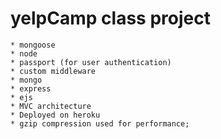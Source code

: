 
# yelpCamp class project 

	* mongoose 
	* node 
	* passport (for user authentication)
	* custom middleware 
	* mongo 
	* express
	* ejs
	* MVC architecture 
	* Deployed on heroku 
	* gzip compression used for performance;